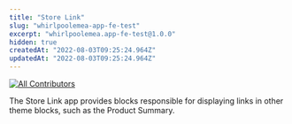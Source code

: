 ```yaml
---
title: "Store Link"
slug: "whirlpoolemea-app-fe-test"
excerpt: "whirlpoolemea.app-fe-test@1.0.0"
hidden: true
createdAt: "2022-08-03T09:25:24.964Z"
updatedAt: "2022-08-03T09:25:24.964Z"
---
```

<!-- DOCS-IGNORE:start -->
<!-- ALL-CONTRIBUTORS-BADGE:START - Do not remove or modify this section -->
[![All Contributors](https://img.shields.io/badge/all_contributors-1-orange.svg?style=flat-square)](#contributors-)
<!-- ALL-CONTRIBUTORS-BADGE:END -->
<!-- DOCS-IGNORE:end -->

The Store Link app provides blocks responsible for displaying links in other theme blocks, such as the Product Summary. 

<!-- DOCS-IGNORE:end -->